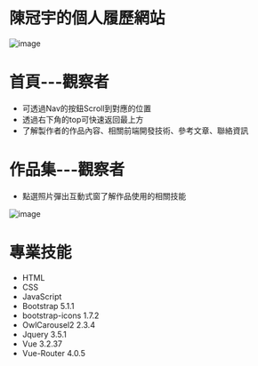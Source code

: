 # 陳冠宇的個人履歷網站
![image](https://github.com/chenyu-0721/resume1.github.io/assets/59197038/c3cfc89a-e787-49a8-8951-e5e1027fd6cf)

# 首頁---觀察者
  - 可透過Nav的按鈕Scroll到對應的位置
  - 透過右下角的top可快速返回最上方
  - 了解製作者的作品內容、相關前端開發技術、參考文章、聯絡資訊

# 作品集---觀察者
  - 點選照片彈出互動式窗了解作品使用的相關技能

![image](https://github.com/chenyu-0721/resume1.github.io/assets/59197038/2841b114-19dd-44ad-86c6-000a0903dc84)


# 專業技能
  - HTML
  - CSS
  - JavaScript
  - Bootstrap 5.1.1
  - bootstrap-icons 1.7.2
  - OwlCarousel2 2.3.4
  - Jquery 3.5.1
  - Vue 3.2.37
  - Vue-Router 4.0.5
    
